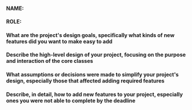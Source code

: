 #### NAME:

#### ROLE:
#### What are the project's design goals, specifically what kinds of new features did you want to make easy to add





#### Describe the high-level design of your project, focusing on the purpose and interaction of the core classes




#### What assumptions or decisions were made to simplify your project's design, especially those that affected adding required features


#### Describe, in detail, how to add new features to your project, especially ones you were not able to complete by the deadline